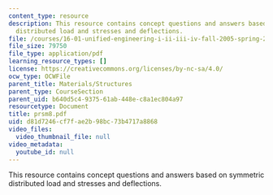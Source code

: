 ```yaml
---
content_type: resource
description: This resource contains concept questions and answers based on symmetric
  distributed load and stresses and deflections.
file: /courses/16-01-unified-engineering-i-ii-iii-iv-fall-2005-spring-2006/d81d7246cf7fae2b98bc73b4717a8868_prsm8.pdf
file_size: 79750
file_type: application/pdf
learning_resource_types: []
license: https://creativecommons.org/licenses/by-nc-sa/4.0/
ocw_type: OCWFile
parent_title: Materials/Structures
parent_type: CourseSection
parent_uid: b640d5c4-9375-61ab-448e-c8a1ec804a97
resourcetype: Document
title: prsm8.pdf
uid: d81d7246-cf7f-ae2b-98bc-73b4717a8868
video_files:
  video_thumbnail_file: null
video_metadata:
  youtube_id: null
---
```

This resource contains concept questions and answers based on symmetric distributed load and stresses and deflections.